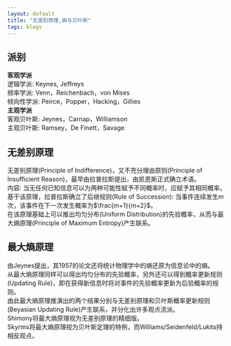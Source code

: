 ```yaml
---
layout: default
title: "无差别原理,熵与贝叶斯"
tags: blogs
---
```

<head>
    <script src="https://cdn.mathjax.org/mathjax/latest/MathJax.js?config=TeX-AMS-MML_HTMLorMML" type="text/javascript"></script>
    <script type="text/x-mathjax-config">
        MathJax.Hub.Config({
            tex2jax: {
            skipTags: ['script', 'noscript', 'style', 'textarea', 'pre'],
            inlineMath: [['$','$']]
            }
        });
    </script>
</head>

## 派别
**客观学派**   
  逻辑学派: Keynes, Jeffreys  
  频率学派: Venn，Reichenbach，von Mises   
  倾向性学派: Peirce，Popper，Hacking，Gillies   
**主观学派**  
  客观贝叶斯: Jeynes，Carnap，Williamson  
  主观贝叶斯: Ramsey，De Finett，Savage  
  
## 无差别原理
无差别原理(Principle of Indifference)，又不充分理由原则(Principle of Insufficient Reason)，最早由拉普拉斯提出，由凯恩斯正式确立术语。  
内容: 当无任何已知信息可以为两种可能性赋予不同概率时，应赋予其相同概率。  
基于该原理，拉普拉斯确立了后继规则(Rule of Succession): 当事件连续发生$m$次，该事件在下一次发生概率为$\frac{m+1}{m+2}$。  
在该原理基础上可以推出均匀分布(Uniform Distribution)的先验概率，从而与最大熵原理(Principle of Maximum Entropy)产生联系。  

## 最大熵原理
由Jeynes提出，其1957的论文还将统计物理学中的熵还原为信息论中的熵。  
从最大熵原理同样可以得出均匀分布的先验概率，另外还可以得到概率更新规则(Updating Rule)，即在获得新信息时将对事件的先验概率更新为后验概率的规则。  
由此最大熵原理推演出的两个结果分别与无差别原理和贝叶斯概率更新规则(Beyasian Updating Rule)产生联系，并分化出许多观点流派。  
Shimony将最大熵原理视为无差别原理的精细版。  
Skyrms将最大熵原理视为贝叶斯定理的特例，而Williams/Seidenfeld/Lukits持相反观点。  
